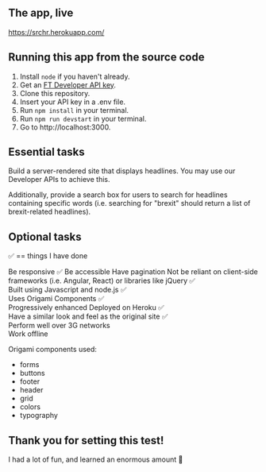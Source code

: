 ## The app, live

https://srchr.herokuapp.com/

## Running this app from the source code

1. Install `node` if you haven't already.
2. Get an [FT Developer API key](https://developer.ft.com/portal/docs-start-obtain-an-api-key).
3. Clone this repository.
4. Insert your API key in a .env file.
5. Run `npm install` in your terminal.
6. Run `npm run devstart` in your terminal.
7. Go to http://localhost:3000.

## Essential tasks

Build a server-rendered site that displays headlines. You may use our Developer APIs to achieve this.

Additionally, provide a search box for users to search for headlines containing specific words (i.e. searching for "brexit" should return a list of brexit-related headlines).

## Optional tasks

✅ == things I have done

Be responsive ✅
Be accessible
Have pagination
Not be reliant on client-side frameworks (i.e. Angular, React) or libraries like jQuery ✅  
Built using Javascript and node.js ✅  
Uses Origami Components ✅  
Progressively enhanced
Deployed on Heroku ✅  
Have a similar look and feel as the original site ✅  
Perform well over 3G networks  
Work offline

Origami components used:

- forms
- buttons
- footer
- header
- grid
- colors
- typography

## Thank you for setting this test!

I had a lot of fun, and learned an enormous amount 🦑
